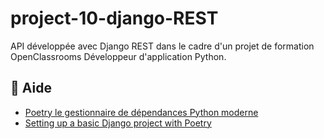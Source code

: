 # project-10-django-REST
API développée avec Django REST dans le cadre d'un projet de formation OpenClassrooms Développeur d'application Python.

## 📄 Aide
- [Poetry le gestionnaire de dépendances Python moderne](https://blog.stephane-robert.info/docs/developper/programmation/python/poetry/)
- [Setting up a basic Django project with Poetry](https://builtwithdjango.com/blog/basic-django-setup)
